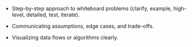 - Step-by-step approach to whiteboard problems (clarify, example, high-level, detailed, test, iterate).

- Communicating assumptions, edge cases, and trade-offs.

- Visualizing data flows or algorithms clearly.